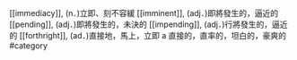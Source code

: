 [[immediacy]], (n．)立即、刻不容緩 
[[imminent]], (adj．)即將發生的，逼近的 
[[pending]], (adj．)即將發生的，未決的 
[[impending]], (adj．)行將發生的，逼近的 
[[forthright]], (ad．)直接地，馬上，立即 a 直接的，直率的，坦白的，豪爽的 
#category
